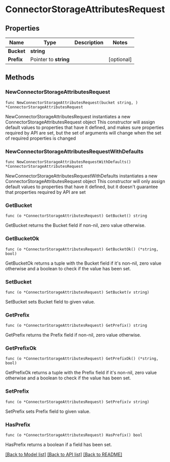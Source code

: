# ConnectorStorageAttributesRequest

## Properties

Name | Type | Description | Notes
------------ | ------------- | ------------- | -------------
**Bucket** | **string** |  | 
**Prefix** | Pointer to **string** |  | [optional] 

## Methods

### NewConnectorStorageAttributesRequest

`func NewConnectorStorageAttributesRequest(bucket string, ) *ConnectorStorageAttributesRequest`

NewConnectorStorageAttributesRequest instantiates a new ConnectorStorageAttributesRequest object
This constructor will assign default values to properties that have it defined,
and makes sure properties required by API are set, but the set of arguments
will change when the set of required properties is changed

### NewConnectorStorageAttributesRequestWithDefaults

`func NewConnectorStorageAttributesRequestWithDefaults() *ConnectorStorageAttributesRequest`

NewConnectorStorageAttributesRequestWithDefaults instantiates a new ConnectorStorageAttributesRequest object
This constructor will only assign default values to properties that have it defined,
but it doesn't guarantee that properties required by API are set

### GetBucket

`func (o *ConnectorStorageAttributesRequest) GetBucket() string`

GetBucket returns the Bucket field if non-nil, zero value otherwise.

### GetBucketOk

`func (o *ConnectorStorageAttributesRequest) GetBucketOk() (*string, bool)`

GetBucketOk returns a tuple with the Bucket field if it's non-nil, zero value otherwise
and a boolean to check if the value has been set.

### SetBucket

`func (o *ConnectorStorageAttributesRequest) SetBucket(v string)`

SetBucket sets Bucket field to given value.


### GetPrefix

`func (o *ConnectorStorageAttributesRequest) GetPrefix() string`

GetPrefix returns the Prefix field if non-nil, zero value otherwise.

### GetPrefixOk

`func (o *ConnectorStorageAttributesRequest) GetPrefixOk() (*string, bool)`

GetPrefixOk returns a tuple with the Prefix field if it's non-nil, zero value otherwise
and a boolean to check if the value has been set.

### SetPrefix

`func (o *ConnectorStorageAttributesRequest) SetPrefix(v string)`

SetPrefix sets Prefix field to given value.

### HasPrefix

`func (o *ConnectorStorageAttributesRequest) HasPrefix() bool`

HasPrefix returns a boolean if a field has been set.


[[Back to Model list]](../README.md#documentation-for-models) [[Back to API list]](../README.md#documentation-for-api-endpoints) [[Back to README]](../README.md)


